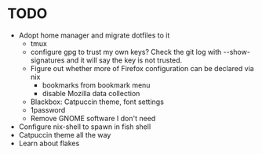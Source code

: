 # TODO

- Adopt home manager and migrate dotfiles to it
  - tmux
  - configure gpg to trust my own keys? Check the git log with --show-signatures and it will say the key is not trusted.
  - Figure out whether more of Firefox configuration can be declared via nix
    - bookmarks from bookmark menu
    - disable Mozilla data collection
  - Blackbox: Catpuccin theme, font settings
  - 1password
  - Remove GNOME software I don't need
- Configure nix-shell to spawn in fish shell
- Catpuccin theme all the way
- Learn about flakes

